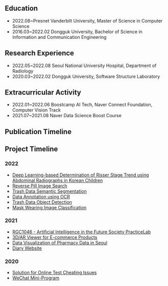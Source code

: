 <!--### Hi there 👋-->

## Education 
- 2022.08~Presnet Vanderbilt University, Master of Science in Computer Science
- 2016.03~2022.02 Dongguk University, Bachelor of Science in Information and Communication Engineering

## Research Experience 
- 2022.05~2022.08 Seoul National University Hospital, Department of Radiology
- 2020.03~2022.02 Dongguk University, Software Structure Laboratory

## Extracurricular Activity
- 2022.01~2022.06 Boostcamp AI Tech, Naver Connect Foundation, Computer Vision Track
- 2021.07~2021.08 Naver Data Science Boost Course

## Publication Timeline

## Project Timeline
### 2022
- [Deep Learning-based Determination of Risser Stage Trend using Abdominal Radiographs in Korean Children](https://github.com/yisakk/JSH-Risser-AXR)
- [Reverse Pill Image Search](https://github.com/boostcampaitech3/final-project-level3-cv-16)
- [Trash Data Semantic Segmentation](https://github.com/justbeaver97/level2-semantic-segmentation-level2-cv-16)
- [Data Annotation using OCR](https://github.com/justbeaver97/level2-data-annotation_cv-level2-cv-16)
- [Trash Data Object Detection](https://github.com/justbeaver97/level2-object-detection-level2-cv-16)
- [Mask Wearing Image Classification](https://github.com/justbeaver97/level1-image-classification-level1-cv-09)
### 2021
- [RGC1046 - Artificial Intelligence in the Future Society PracticeLab](https://github.com/justbeaver97/RGC1046-PracticeLab)
- [3D/AR Viewer for E-commerce Products ](https://github.com/justbeaver97/2021-XR-Challenge)
- [Data Visualization of Pharmacy Data in Seoul](https://github.com/justbeaver97/2021-Summer-DSBoostCourse)
- [Diary Website](https://github.com/justbeaver97/2021-1-SoftwareEngineering)
### 2020
- [Solution for Online Test Cheating Issues ](https://github.com/justbeaver97/2021-Winter-ValueUpProject)
- [WeChat Mini-Program ](https://github.com/justbeaver97/2020-2-ESCD-RUStudent)

<!--
**justbeaver97/justbeaver97** is a ✨ _special_ ✨ repository because its `README.md` (this file) appears on your GitHub profile.

Here are some ideas to get you started:

- 🔭 I’m currently working on ...
- 🌱 I’m currently learning ...
- 👯 I’m looking to collaborate on ...
- 🤔 I’m looking for help with ...
- 💬 Ask me about ...
- 📫 How to reach me: ...
- 😄 Pronouns: ...
- ⚡ Fun fact: ...
-->
